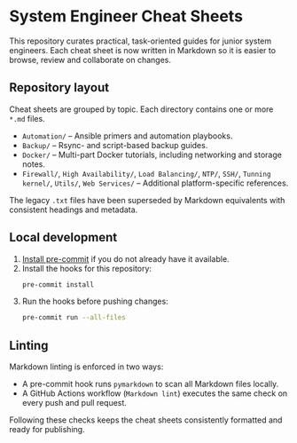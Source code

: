 # System Engineer Cheat Sheets

This repository curates practical, task-oriented guides for junior system engineers. Each cheat sheet is now written in Markdown so it is easier to browse, review and collaborate on changes.

## Repository layout

Cheat sheets are grouped by topic. Each directory contains one or more `*.md` files.

- `Automation/` – Ansible primers and automation playbooks.
- `Backup/` – Rsync- and script-based backup guides.
- `Docker/` – Multi-part Docker tutorials, including networking and storage notes.
- `Firewall/`, `High Availability/`, `Load Balancing/`, `NTP/`, `SSH/`, `Tunning kernel/`, `Utils/`, `Web Services/` – Additional platform-specific references.

The legacy `.txt` files have been superseded by Markdown equivalents with consistent headings and metadata.

## Local development

1. [Install pre-commit](https://pre-commit.com/#install) if you do not already have it available.
2. Install the hooks for this repository:
   ```bash
   pre-commit install
   ```
3. Run the hooks before pushing changes:
   ```bash
   pre-commit run --all-files
   ```

## Linting

Markdown linting is enforced in two ways:

- A pre-commit hook runs `pymarkdown` to scan all Markdown files locally.
- A GitHub Actions workflow (`Markdown lint`) executes the same check on every push and pull request.

Following these checks keeps the cheat sheets consistently formatted and ready for publishing.
